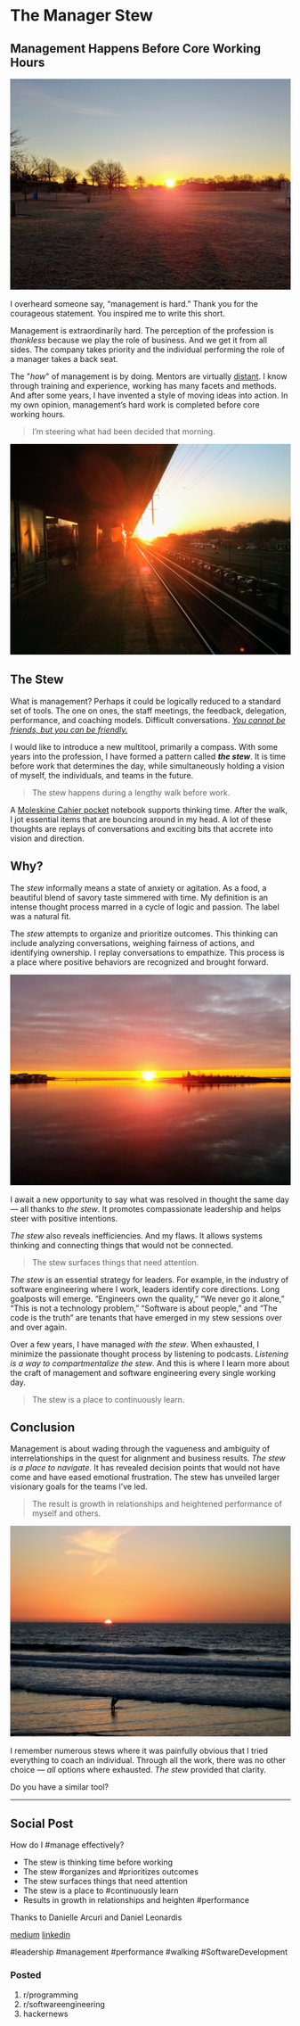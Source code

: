 # The Manager Stew
## Management Happens Before Core Working Hours

![The morning. A place for decisions.](images/14-01.jpeg)

I overheard someone say, “management is hard.” Thank you for the courageous statement. You inspired me to write this short.

Management is extraordinarily hard. The perception of the profession is *thankless* because we play the role of business. And we get it from all sides. The company takes priority and the individual performing the role of a manager takes a back seat.

The "*how*" of management is by doing. Mentors are virtually [distant](https://randsinrepose.com/). I know through training and experience, working has many facets and methods. And after some years, I have invented a style of moving ideas into action. In my own opinion, management’s hard work is completed before core working hours.

> I’m steering what had been decided that morning.

![Things decided before the train arrives.](images/14-02.jpeg)

## The Stew

What is management? Perhaps it could be logically reduced to a standard set of tools. The one on ones, the staff meetings, the feedback, delegation, performance, and coaching models. Difficult conversations. *[You cannot be friends, but you can be friendly.](https://www.manager-tools.com/)*

I would like to introduce a new multitool, primarily a compass. With some years into the profession, I have formed a pattern called ***the stew***. It is time before work that determines the day, while simultaneously holding a vision of myself, the individuals, and teams in the future.

> The stew happens during a lengthy walk before work.

A [Moleskine Cahier pocket](https://us.moleskine.com/cahier-journal-black/p0411) notebook supports thinking time. After the walk, I jot essential items that are bouncing around in my head. A lot of these thoughts are replays of conversations and exciting bits that accrete into vision and direction.

## Why?

The *stew* informally means a state of anxiety or agitation. As a food, a beautiful blend of savory taste simmered with time. My definition is an intense thought process marred in a cycle of logic and passion. The label was a natural fit.

The *stew* attempts to organize and prioritize outcomes. This thinking can include analyzing conversations, weighing fairness of actions, and identifying ownership. I replay conversations to empathize. This process is a place where positive behaviors are recognized and brought forward.

![I am overlooking the Great South Bay with a plan in place.](images/14-03.jpeg)

I await a new opportunity to say what was resolved in thought the same day — all thanks to *the stew*. It promotes compassionate leadership and helps steer with positive intentions.

*The stew* also reveals inefficiencies. And my flaws. It allows systems thinking and connecting things that would not be connected.

> The stew surfaces things that need attention.

*The stew* is an essential strategy for leaders. For example, in the industry of software engineering where I work, leaders identify core directions. Long goalposts will emerge. “Engineers own the quality,” “We never go it alone,” “This is not a technology problem,” “Software is about people,” and “The code is the truth” are tenants that have emerged in my stew sessions over and over again.

Over a few years, I have managed *with the stew*. When exhausted, I minimize the passionate thought process by listening to podcasts. *Listening is a way to compartmentalize the stew*. And this is where I learn more about the craft of management and software engineering every single working day.

> The stew is a place to continuously learn.

## Conclusion

Management is about wading through the vagueness and ambiguity of interrelationships in the quest for alignment and business results. *The stew is a place to navigate*. It has revealed decision points that would not have come and have eased emotional frustration. The stew has unveiled larger visionary goals for the teams I’ve led.

> The result is growth in relationships and heightened performance of myself and others.

![Sundown on the west coast.](images/14-04.jpeg)

I remember numerous stews where it was painfully obvious that I tried everything to coach an individual. Through all the work, there was no other choice — *all* options where exhausted. *The stew* provided that clarity.

Do you have a similar tool?

---

## Social Post

How do I #manage effectively?

- The stew is thinking time before working
- The stew #organizes and #prioritizes outcomes
- The stew surfaces things that need attention
- The stew is a place to #continuously learn
- Results in growth in relationships and heighten #performance

Thanks to Danielle Arcuri and Daniel Leonardis

[medium](https://medium.com/hackernoon/the-manager-stew-dd59cd653728)
[linkedin](https://www.linkedin.com/pulse/manager-stew-douglas-w-arcuri/)

#leadership #management #performance #walking #SoftwareDevelopment

### Posted

1. r/programming
1. r/softwareengineering
1. hackernews
